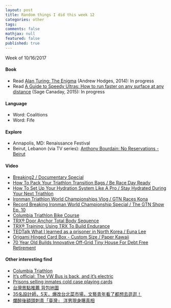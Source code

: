 ```yaml
---
layout: post
title: Random things I did this week 12
categories: other
tags: 
comments: false
mathjax: null
featured: false
published: true
---
```


Week of 10/16/2017

#### Book 
* Read [Alan Turing: The Enigma](https://www.amazon.com/Alan-Turing-Enigma-Inspired-Imitation/dp/069116472X) (Andrew Hodges, 2014): In progress
* Read [A Guide to Speedy Ultras: How to run faster on any surface at any distance](https://www.amazon.com/Sage-Running-Secret-surface-distance-ebook/dp/B010J003F2) (Sage Canaday, 2015): In progress

#### Language
* Word: Coalitions
* Word: Fife

#### Explore
* Annapolis, MD: Renaissance Festival 
* Beirut, Lebanon (via TV series): [Anthony Bourdain: No Reservations - Beirut](http://www.imdb.com/title/tt0944985/)

#### Video 
* [Breaking2 / Documentary Special](https://youtu.be/V2ZLG-Fij_4)
* [How To Pack Your Triathlon Transition Bags / Be Race Day Ready](https://youtu.be/lHooGf9hvEE)
* [How To Set Up Your Hydration System Like A Pro / Stay Hydrated During Your Next Triathlon](https://youtu.be/cDJ0T_3I0Ss)
* [Ironman Triathlon World Championships Vlog / GTN Races Kona](https://youtu.be/qAL9sMjbnwg)
* [Record Breaking Ironman World Championship Special / The GTN Show Ep. 10](https://youtu.be/pQ3xYuFL1Hc)
* [Columbia Triathlon Bike Course](https://youtu.be/nzT5AZoltM0)
* [TRX® Door Anchor Total Body Sequence](https://youtu.be/WUXR58li1s8)
* [TRX® Training: Using TRX To Build Endurance](https://youtu.be/6fNmYRo2itI)
* [TEDTalk What I learned as a prisoner in North Korea / Euna Lee](https://youtu.be/ZL-6MeYBeUs)
* [Origami Hinged Card Box - Custom Size / Paper Kawaii](https://youtu.be/nZ_wQRJhvOg)
* [70 Year Old Builds Innovative Off-Grid Tiny House For Debt Free Retirement](https://youtu.be/n-K8l43sZgA)

#### Other interesting find 
* [Columbia Triathlon](https://www.trimaryland.com/races/columbia-triathlon/)
* [It’s official: The VW Bus is back, and it’s electric](http://newsroom.vw.com/vehicles/future-cars/official-the-vw-bus-is-back-and-its-electric/?eid=vwl.full.1017.a1)
* [Prisons selling inmates cold case playing cards](https://www.google.com/amp/abcnews.go.com/amp/Weird/wireStory/oklahoma-prisons-selling-inmates-cold-case-playing-cards-50422596)
* [台灣景點推薦  背包地圖](https://www.backpackers.com.tw/forum/map.php?discover&gtype=country&gid=179)
* [35名設計師，5天，爆改台北菜市場，文藝青年看了都想去逛逛！](http://www.missu.co.com/show/85736)
* [爛醉後額頭刺青「臺灣」 洋男現身曝真相](http://m.appledaily.com.tw/realtimenews/article/new/20171022/1226966/)
